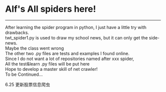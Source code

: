 # Alf's All spiders here!
------------
After learning the spider program in python, I just have a little try with drawbacks. <br>
twt_spider1.py is used to draw my school news, but it can only get the side-news. <br>
Maybe the class went wrong<br>
The other two .py files are tests and examples I found online. <br>
Since I do not want a lot of repositories named after xxx spider, <br>
All the test&learn .py files will be put here <br>
Hope to develop a master skill of net crawler! <br>
To be Continued...<br>

6.25 更新股票信息爬虫<br>
